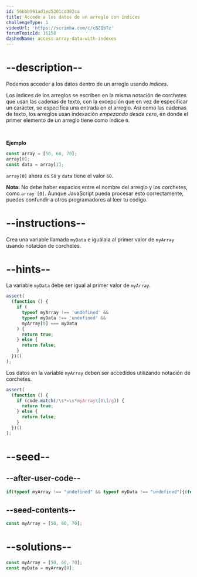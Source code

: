```yaml
---
id: 56bbb991ad1ed5201cd392ca
title: Accede a los datos de un arreglo con índices
challengeType: 1
videoUrl: 'https://scrimba.com/c/cBZQbTz'
forumTopicId: 16158
dashedName: access-array-data-with-indexes
---
```


# --description--

Podemos acceder a los datos dentro de un arreglo usando <dfn>índices</dfn>.

Los índices de los arreglos se escriben en la misma notación de corchetes que usan las cadenas de texto, con la excepción que en vez de especificar un carácter, se especifica una entrada en el arreglo. Así como las cadenas de texto, los arreglos usan indexación <dfn>empezando desde cero</dfn>, en donde el primer elemento de un arreglo tiene como índice `0`.

<br>

**Ejemplo**

```js
const array = [50, 60, 70];
array[0];
const data = array[1];
```

`array[0]` ahora es `50` y `data` tiene el valor `60`.

**Nota:** No debe haber espacios entre el nombre del arreglo y los corchetes, como `array [0]`. Aunque JavaScript pueda procesar esto correctamente, puedes confundir a otros programadores al leer tu código.

# --instructions--

Crea una variable llamada `myData` e iguálala al primer valor de `myArray` usando notación de corchetes.

# --hints--

La variable `myData` debe ser igual al primer valor de `myArray`.

```js
assert(
  (function () {
    if (
      typeof myArray !== 'undefined' &&
      typeof myData !== 'undefined' &&
      myArray[0] === myData
    ) {
      return true;
    } else {
      return false;
    }
  })()
);
```

Los datos en la variable `myArray` deben ser accedidos utilizando notación de corchetes.

```js
assert(
  (function () {
    if (code.match(/\s*=\s*myArray\[0\]/g)) {
      return true;
    } else {
      return false;
    }
  })()
);
```

# --seed--

## --after-user-code--

```js
if(typeof myArray !== "undefined" && typeof myData !== "undefined"){(function(y,z){return 'myArray = ' + JSON.stringify(y) + ', myData = ' + JSON.stringify(z);})(myArray, myData);}
```

## --seed-contents--

```js
const myArray = [50, 60, 70];


```

# --solutions--

```js
const myArray = [50, 60, 70];
const myData = myArray[0];
```
